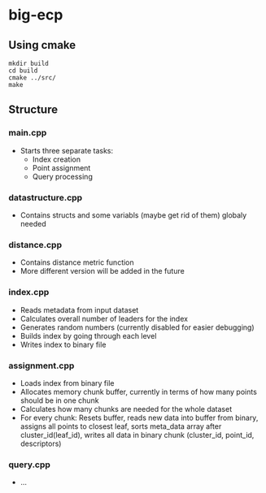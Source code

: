 # big-ecp

## Using cmake
```
mkdir build
cd build
cmake ../src/
make
```

## Structure

### main.cpp
- Starts three separate tasks:
    - Index creation
    - Point assignment
    - Query processing

### datastructure.cpp
- Contains structs and some variabls (maybe get rid of them) globaly needed

### distance.cpp
- Contains distance metric function
- More different version will be added in the future

### index.cpp
- Reads metadata from input dataset
- Calculates overall number of leaders for the index
- Generates random numbers (currently disabled for easier debugging)
- Builds index by going through each level
- Writes index to binary file

### assignment.cpp
- Loads index from binary file
- Allocates memory chunk buffer, currently in terms of how many points should be in one chunk
- Calculates how many chunks are needed for the whole dataset
- For every chunk: Resets buffer, reads new data into buffer from binary, assigns all points to closest leaf, sorts meta_data array after cluster_id(leaf_id), writes all data in binary chunk (cluster_id, point_id, descriptors)

### query.cpp
- ...